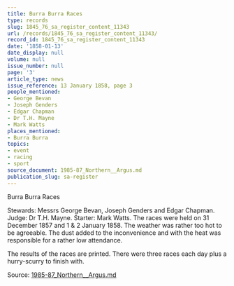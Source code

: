 ```yaml
---
title: Burra Burra Races
type: records
slug: 1845_76_sa_register_content_11343
url: /records/1845_76_sa_register_content_11343/
record_id: 1845_76_sa_register_content_11343
date: '1858-01-13'
date_display: null
volume: null
issue_number: null
page: '3'
article_type: news
issue_reference: 13 January 1858, page 3
people_mentioned:
- George Bevan
- Joseph Genders
- Edgar Chapman
- Dr T.H. Mayne
- Mark Watts
places_mentioned:
- Burra Burra
topics:
- event
- racing
- sport
source_document: 1985-87_Northern__Argus.md
publication_slug: sa-register
---
```


Burra Burra Races

Stewards: Messrs George Bevan, Joseph Genders and Edgar Chapman.  Judge: Dr T.H. Mayne.  Starter: Mark Watts.  The races were held on 31 December 1857 and 1 & 2 January 1858.  The weather was rather too hot to be agreeable.  The dust added to the inconvenience and with the heat was responsible for a rather low attendance.

The results of the races are printed.  There were three races each day plus a hurry-scurry to finish with.

Source: [1985-87_Northern__Argus.md](/downloads/markdown/1985-87_Northern__Argus.md)
